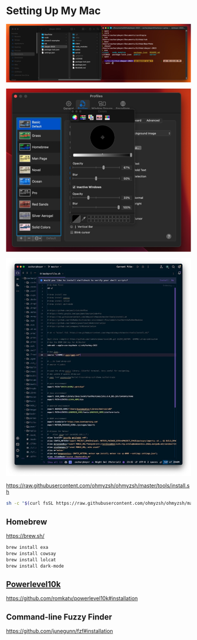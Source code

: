# Setting Up My Mac

![Screenshot 2023-11-11 at 5.13.57 PM](./public/assets/Screenshot%202023-11-11%20at%205.13.57%20PM.jpg)



![Screenshot 2023-11-11 at 5.14.18 PM](./public/assets/Screenshot%202023-11-11%20at%205.14.18%20PM.jpg)

![Screenshot 2023-11-11 at 5.15.28 PM](./public/assets/Screenshot%202023-11-11%20at%205.15.28%20PM.jpg)

https://raw.githubusercontent.com/ohmyzsh/ohmyzsh/master/tools/install.sh

```bash
sh -c "$(curl fsSL https://raw.githubusercontent.com/ohmyzsh/ohmyzsh/master/tools/install.sh)"
```

## Homebrew

https://brew.sh/

```bash
brew install exa
brew install cowsay
brew install lolcat
brew install dark-mode
```



## [Powerlevel10k](https://github.com/romkatv/powerlevel10k#powerlevel10k)

https://github.com/romkatv/powerlevel10k#installation



## Command-line Fuzzy Finder

https://github.com/junegunn/fzf#installation
